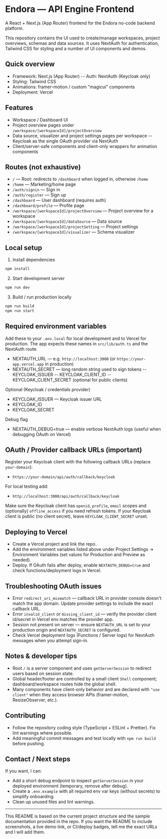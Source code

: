 # Endora — API Engine Frontend

A React + Next.js (App Router) frontend for the Endora no-code backend platform.

This repository contains the UI used to create/manage workspaces, project overviews, schemas and data sources. It uses NextAuth for authentication, Tailwind CSS for styling and a number of UI components and demos.

## Quick overview

- Framework: Next.js (App Router)
  -- Auth: NextAuth (Keycloak only)
- Styling: Tailwind CSS
- Animations: framer-motion / custom "magicui" components
- Deployment: Vercel

## Features

- Workspace / Dashboard UI
- Project overview pages under `/workspace/[workspaceId]/projectOverview`
- Data source, visualizer and project settings pages per workspace
  -- Keycloak as the single OAuth provider via NextAuth
- Client/server-safe components and client-only wrappers for animation components

## Routes (not exhaustive)

- `/` — Root: redirects to `/dashboard` when logged in, otherwise `/home`
- `/home` — Marketing/home page
- `/auth/signin` — Sign in
- `/auth/register` — Sign up
- `/dashboard` — User dashboard (requires auth)
- `/dashboard/profile` — Profile page
- `/workspace/[workspaceId]/projectOverview` — Project overview for a workspace
- `/workspace/[workspaceId]/dataSource` — Data source
- `/workspace/[workspaceId]/projectSetting` — Project settings
- `/workspace/[workspaceId]/visualizer` — Schema visualizer

## Local setup

1. Install dependencies

```bash
npm install
```

2. Start development server

```bash
npm run dev
```

3. Build / run production locally

```bash
npm run build
npm run start
```

## Required environment variables

Add these to your `.env.local` for local development and to Vercel for production. The app expects these names in `src/lib/auth.ts` and the NextAuth route.

- NEXTAUTH_URL — e.g. `http://localhost:3000` (or `https://your-app.vercel.app` in production)
- NEXTAUTH_SECRET — long random string used to sign tokens
  -- KEYCLOAK_ISSUER
  -- KEYCLOAK_CLIENT_ID
  -- KEYCLOAK_CLIENT_SECRET (optional for public clients)

Optional (Keycloak / credentials provider)

- KEYCLOAK_ISSUER — Keycloak issuer URL
- KEYCLOAK_ID
- KEYCLOAK_SECRET

Debug flag

- NEXTAUTH_DEBUG=true — enable verbose NextAuth logs (useful when debugging OAuth on Vercel)

## OAuth / Provider callback URLs (important)

Register your Keycloak client with the following callback URLs (replace `your-domain`):

- `https://your-domain/api/auth/callback/keycloak`

For local testing add:

- `http://localhost:3000/api/auth/callback/keycloak`

Make sure the Keycloak client has `openid`, `profile`, `email` scopes and (optionally) `offline_access` if you need refresh tokens. If your Keycloak client is public (no client secret), leave `KEYCLOAK_CLIENT_SECRET` unset.

## Deploying to Vercel

- Create a Vercel project and link the repo.
- Add the environment variables listed above under Project Settings → Environment Variables (set values for Production and Preview as needed).
- Deploy. If OAuth fails after deploy, enable `NEXTAUTH_DEBUG=true` and check functions/deployment logs in Vercel.

## Troubleshooting OAuth issues

- Error `redirect_uri_mismatch` — callback URL in provider console doesn't match the app domain. Update provider settings to include the exact callback URL.
- Error `invalid_client` or `missing_client_id` — verify the provider client id/secret in Vercel env matches the provider app.
- Session not present on server — ensure `NEXTAUTH_URL` is set to your production origin and `NEXTAUTH_SECRET` is configured.
- Check Vercel deployment logs (Functions / Server logs) for NextAuth messages when you attempt sign-in.

## Notes & developer tips

- Root `/` is a server component and uses `getServerSession` to redirect users based on session state.
- Global header/footer are controlled by a small client `Shell` component; dashboard/workspace routes hide the global shell.
- Many components have client-only behavior and are declared with `"use client"` when they access browser APIs (framer-motion, ResizeObserver, etc.).

## Contributing

- Follow the repository coding style (TypeScript + ESLint + Prettier). Fix lint warnings where possible.
- Add meaningful commit messages and test locally with `npm run build` before pushing.

## Contact / Next steps

If you want, I can:

- Add a short debug endpoint to inspect `getServerSession` in your deployed environment (temporary, remove after debug).
- Create a `.env.example` with all required env var keys (without secrets) to simplify onboarding.
- Clean up unused files and lint warnings.

---

This README is based on the current project structure and the sample documentation provided in the repo. If you want the README to include screenshots, a live demo link, or CI/deploy badges, tell me the exact URLs and I will add them.
